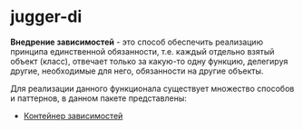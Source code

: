 # jugger-di

**Внедрение зависимостей** - это способ обеспечить реализацию принципа единственной обязанности, т.е. каждый отдельно взятый объект (класс), отвечает только за какую-то одну функцию, делегируя другие, необходимые для него, обязанности на другие объекты.

Для реализации данного функционала существует множество способов и паттернов, в данном пакете представлены:

- [Контейнер зависимостей](container.md)
